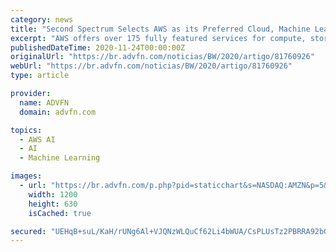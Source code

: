 ```yaml
---
category: news
title: "Second Spectrum Selects AWS as its Preferred Cloud, Machine Learning, Artificial Intelligence, and Media Services Provider"
excerpt: "AWS offers over 175 fully featured services for compute, storage, databases, networking, analytics, robotics, machine learning and artificial intelligence (AI), Internet of Things (IoT), mobile ..."
publishedDateTime: 2020-11-24T00:00:00Z
originalUrl: "https://br.advfn.com/noticias/BW/2020/artigo/81760926"
webUrl: "https://br.advfn.com/noticias/BW/2020/artigo/81760926"
type: article

provider:
  name: ADVFN
  domain: advfn.com

topics:
  - AWS AI
  - AI
  - Machine Learning

images:
  - url: "https://br.advfn.com/p.php?pid=staticchart&s=NASDAQ:AMZN&p=5&t=52"
    width: 1200
    height: 630
    isCached: true

secured: "UEHqB+suL/KaH/rUNg6Al+VJQNzWLQuCf62Li4bWUA/CsPLUsTz2PBRRA92bG+GzW2+VvJQjPGU81dcbfZqOzE23K8I3oQ6sZCITi0IqEd55n6TIuTR3+s5p0+I69cX+dV6DlxebQg4nnPIXcL64oOwspkK8jCmW68lFf9Bo+mFTMJH4sW5c2WSOfn9fLdTDPS1QE0usHhh3vOLzJPnPVGD4h48mo+HGoJdtcV99RpSlSavwpqOI7YLjTW3dVma9iM2nKzp/Ak4tBo1P4riN8/ZnpX6Zijk2EtZ0XmNvN6lIPOzGRIWs/+Etb+DHqh0SjrsxJtQuZlVpCNQ/jlj/2Qq/zisOVpdmzsP+o0Sd5fA=;2dmMEloFCSDMy0MZfpTQww=="
---
```


